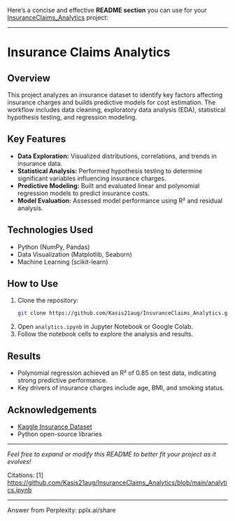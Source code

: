 Here’s a concise and effective **README section** you can use for your [InsuranceClaims_Analytics](https://github.com/Kasis21aug/InsuranceClaims_Analytics/blob/main/analytics.ipynb) project:

---

# Insurance Claims Analytics

## Overview

This project analyzes an insurance dataset to identify key factors affecting insurance charges and builds predictive models for cost estimation. The workflow includes data cleaning, exploratory data analysis (EDA), statistical hypothesis testing, and regression modeling.

## Key Features

- **Data Exploration:** Visualized distributions, correlations, and trends in insurance data.
- **Statistical Analysis:** Performed hypothesis testing to determine significant variables influencing insurance charges.
- **Predictive Modeling:** Built and evaluated linear and polynomial regression models to predict insurance costs.
- **Model Evaluation:** Assessed model performance using R² and residual analysis.

## Technologies Used

- Python (NumPy, Pandas)
- Data Visualization (Matplotlib, Seaborn)
- Machine Learning (scikit-learn)

## How to Use

1. Clone the repository:
   ```bash
   git clone https://github.com/Kasis21aug/InsuranceClaims_Analytics.git
   ```
2. Open `analytics.ipynb` in Jupyter Notebook or Google Colab.
3. Follow the notebook cells to explore the analysis and results.

## Results

- Polynomial regression achieved an R² of 0.85 on test data, indicating strong predictive performance.
- Key drivers of insurance charges include age, BMI, and smoking status.

## Acknowledgements

- [Kaggle Insurance Dataset](https://www.kaggle.com/datasets/mirichoi0218/insurance)
- Python open-source libraries

---

*Feel free to expand or modify this README to better fit your project as it evolves!*

Citations:
[1] https://github.com/Kasis21aug/InsuranceClaims_Analytics/blob/main/analytics.ipynb

---
Answer from Perplexity: pplx.ai/share
